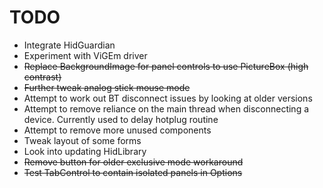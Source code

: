# TODO

* Integrate HidGuardian
* Experiment with ViGEm driver
* ~~Replace BackgroundImage for panel controls to use PictureBox (high contrast)~~
* ~~Further tweak analog stick mouse mode~~
* Attempt to work out BT disconnect issues by looking at older versions
* Attempt to remove reliance on the main thread when disconnecting a device.
Currently used to delay hotplug routine
* Attempt to remove more unused components
* Tweak layout of some forms
* Look into updating HidLibrary
* ~~Remove button for older exclusive mode workaround~~
* ~~Test TabControl to contain isolated panels in Options~~

